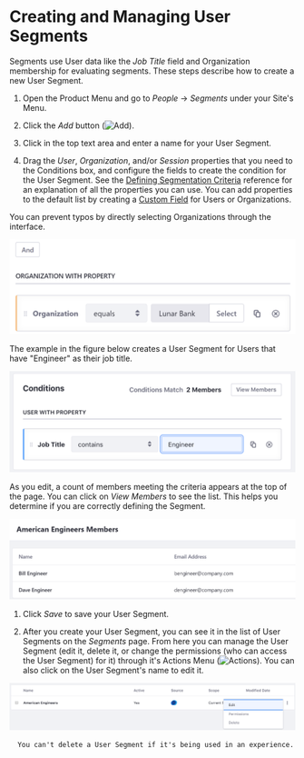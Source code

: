 # Creating and Managing User Segments

Segments use User data like the *Job Title* field and Organization membership for evaluating segments. These steps describe how to create a new User Segment.

1. Open the Product Menu and go to *People* &rarr; *Segments* under your Site's Menu.

1. Click the *Add* button (![Add](../../../../images/icon-add.png)).

1. Click in the top text area and enter a name for your User Segment.

1. Drag the *User*, *Organization*, and/or *Session* properties that you need to the Conditions box, and configure the fields to create the condition for the User Segment. See the [Defining Segmentation Criteria](./04-defining-segment-criteria.markdown) reference for an explanation of all the properties you can use. You can add properties to the default list by creating a [Custom Field](TODO) for Users or Organizations.

  You can prevent typos by directly selecting Organizations through the interface.

  ![You can prevent typos by directly selecting Organizations through the interface.](./creating-user-segments/images/01.png)

  The example in the figure below creates a User Segment for Users that have "Engineer" as their job title.

  ![Setting the comparator to *contains* includes variations of "Engineer" like "Software Engineer" in the segment.](./creating-user-segments/images/02.png)

  As you edit, a count of members meeting the criteria appears at the top of the page. You can click on *View Members* to see the list. This helps you determine if you are correctly defining the Segment.

  ![You can view the list of Segment members at any time.](./creating-user-segments/images/03.png)

1. Click *Save* to save your User Segment.

1. After you create your User Segment, you can see it in the list of User Segments on the *Segments* page. From here you can manage the User Segment (edit it, delete it, or change the permissions (who can access the User Segment) for it) through it's Actions Menu (![Actions](../../../../images/icon-actions.png)). You can also click on the User Segment's name to edit it.

![You can edit, delete or manage permissions from the options menu.](./creating-user-segments/images/04.png)

```note::
  You can't delete a User Segment if it's being used in an experience.
```